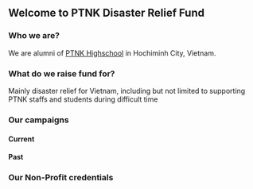 ## Welcome to PTNK Disaster Relief Fund

### Who we are?

We are alumni of [PTNK Highschool](http://www.ptnk.edu.vn/) in Hochiminh City, Vietnam.

### What do we raise fund for?

Mainly disaster relief for Vietnam, including but not limited to supporting PTNK staffs and students during difficult time


### Our campaigns

#### Current
#### Past

### Our Non-Profit credentials

